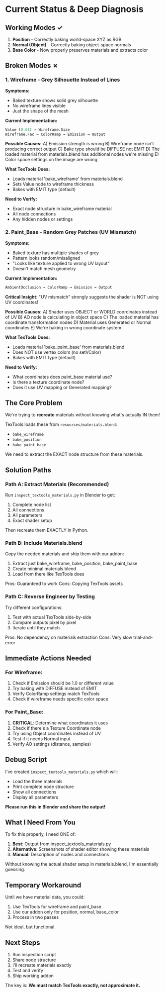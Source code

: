 # Current Status & Deep Diagnosis

## Working Modes ✓
1. **Position** - Correctly baking world-space XYZ as RGB
2. **Normal (Object)** - Correctly baking object-space normals
3. **Base Color** - Now properly preserves materials and extracts color

## Broken Modes ✗

### 1. Wireframe - Grey Silhouette Instead of Lines

**Symptoms:**
- Baked texture shows solid grey silhouette
- No wireframe lines visible
- Just the shape of the mesh

**Current Implementation:**
```python
Value (0.61) → Wireframe.Size
Wireframe.Fac → ColorRamp → Emission → Output
```

**Possible Causes:**
A) Emission strength is wrong
B) Wireframe node isn't producing correct output
C) Bake type should be DIFFUSE not EMIT
D) The loaded material from materials.blend has additional nodes we're missing
E) Color space settings on the image are wrong

**What TexTools Does:**
- Loads material 'bake_wireframe' from materials.blend
- Sets Value node to wireframe thickness
- Bakes with EMIT type (default)

**Need to Verify:**
- Exact node structure in bake_wireframe material
- All node connections
- Any hidden nodes or settings

### 2. Paint_Base - Random Grey Patches (UV Mismatch)

**Symptoms:**
- Baked texture has multiple shades of grey
- Pattern looks random/misaligned
- "Looks like texture applied to wrong UV layout"
- Doesn't match mesh geometry

**Current Implementation:**
```python
AmbientOcclusion → ColorRamp → Emission → Output
```

**Critical Insight:**
"UV mismatch" strongly suggests the shader is NOT using UV coordinates!

**Possible Causes:**
A) Shader uses OBJECT or WORLD coordinates instead of UV
B) AO node is calculating in object space
C) The loaded material has coordinate transformation nodes
D) Material uses Generated or Normal coordinates
E) We're baking in wrong coordinate system

**What TexTools Does:**
- Loads material 'bake_paint_base' from materials.blend
- Does NOT use vertex colors (no setVColor)
- Bakes with EMIT type (default)

**Need to Verify:**
- What coordinates does paint_base material use?
- Is there a texture coordinate node?
- Does it use UV mapping or Generated mapping?

## The Core Problem

We're trying to **recreate** materials without knowing what's actually IN them!

TexTools loads these from `resources/materials.blend`:
- `bake_wireframe`
- `bake_position`
- `bake_paint_base`

We need to extract the EXACT node structure from these materials.

## Solution Paths

### Path A: Extract Materials (Recommended)

Run `inspect_textools_materials.py` in Blender to get:
1. Complete node list
2. All connections
3. All parameters
4. Exact shader setup

Then recreate them EXACTLY in Python.

### Path B: Include Materials.blend

Copy the needed materials and ship them with our addon:
1. Extract just bake_wireframe, bake_position, bake_paint_base
2. Create minimal materials.blend
3. Load from there like TexTools does

Pros: Guaranteed to work
Cons: Copying TexTools assets

### Path C: Reverse Engineer by Testing

Try different configurations:
1. Test with actual TexTools side-by-side
2. Compare outputs pixel by pixel
3. Iterate until they match

Pros: No dependency on materials extraction
Cons: Very slow trial-and-error

## Immediate Actions Needed

### For Wireframe:
1. Check if Emission should be 1.0 or different value
2. Try baking with DIFFUSE instead of EMIT
3. Verify ColorRamp settings match TexTools
4. Check if wireframe needs specific color space

### For Paint_Base:
1. **CRITICAL**: Determine what coordinates it uses
2. Check if there's a Texture Coordinate node
3. Try using Object coordinates instead of UV
4. Test if it needs Normal input
5. Verify AO settings (distance, samples)

## Debug Script

I've created `inspect_textools_materials.py` which will:
- Load the three materials
- Print complete node structure
- Show all connections
- Display all parameters

**Please run this in Blender and share the output!**

## What I Need From You

To fix this properly, I need ONE of:

1. **Best**: Output from inspect_textools_materials.py
2. **Alternative**: Screenshots of shader editor showing these materials
3. **Manual**: Description of nodes and connections

Without knowing the actual shader setup in materials.blend, I'm essentially guessing.

## Temporary Workaround

Until we have material data, you could:
1. Use TexTools for wireframe and paint_base
2. Use our addon only for position, normal, base_color
3. Process in two passes

Not ideal, but functional.

## Next Steps

1. Run inspection script
2. Share node structure
3. I'll recreate materials exactly
4. Test and verify
5. Ship working addon

The key is: **We must match TexTools exactly, not approximate it.**
